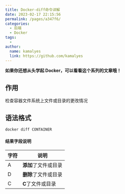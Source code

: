 ```yaml
---
title: Docker-diff命令详解
date: 2023-02-17 22:15:56
permalink: /pages/a347f6/
categories:
  - 后端
  - Docker
tags:
  - 
author: 
  name: kamalyes
  link: https://github.com/kamalyes
---
```

**如果你还想从头学起 Docker，可以看看这个系列的文章哦！**

## 作用

检查容器文件系统上文件或目录的更改情况

## 语法格式

```bash
docker diff CONTAINER
```

#### 结果字段说明

| 字符 | 说明 |
|----|----|
|A| **添加**了文件或目录|
|D| **删除**了文件或目录|
|C| **C**了文件或目录|

